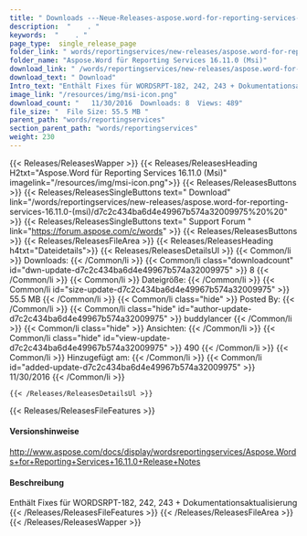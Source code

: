 ```yaml
---
title: " Downloads ---Neue-Releases-aspose.word-for-reporting-services-16.11.0-(msi) . "
description:  "    . " 
keywords:  "    . " 
page_type:  single_release_page
folder_link: " words/reportingservices/new-releases/aspose.word-for-reporting-services-16.11.0-(msi)/"
folder_name: "Aspose.Word für Reporting Services 16.11.0 (Msi)"
download_link: " /words/reportingservices/new-releases/aspose.word-for-reporting-services-16.11.0-(msi)/d7c2c434ba6d4e49967b574a32009975"
download_text: " Download"
Intro_text: "Enthält Fixes für WORDSRPT-182, 242, 243 + Dokumentationsaktualisierung"
image_link: "/resources/img/msi-icon.png"
download_count: "   11/30/2016  Downloads: 8  Views: 489"
file_size: "  File Size: 55.5 MB "
parent_path: "words/reportingservices"
section_parent_path: "words/reportingservices"
weight: 230
---
```


{{< Releases/ReleasesWapper >}}
  {{< Releases/ReleasesHeading H2txt="Aspose.Word für Reporting Services 16.11.0 (Msi)" imagelink="/resources/img/msi-icon.png">}}
  {{< Releases/ReleasesButtons >}}
    {{< Releases/ReleasesSingleButtons text=" Download" link="/words/reportingservices/new-releases/aspose.word-for-reporting-services-16.11.0-(msi)/d7c2c434ba6d4e49967b574a32009975%20%20" >}}
    {{< Releases/ReleasesSingleButtons text=" Support Forum " link="https://forum.aspose.com/c/words" >}}
  {{< Releases/ReleasesButtons >}}
  {{< Releases/ReleasesFileArea >}}
    {{< Releases/ReleasesHeading h4txt="Dateidetails">}}
    {{< Releases/ReleasesDetailsUl >}}
            {{< Common/li >}} Downloads: {{< /Common/li >}}
      {{< Common/li class="downloadcount" id="dwn-update-d7c2c434ba6d4e49967b574a32009975" >}} 8 {{< /Common/li >}}
      {{< Common/li >}} Dateigröße: {{< /Common/li >}}
      {{< Common/li id="size-update-d7c2c434ba6d4e49967b574a32009975" >}} 55.5 MB {{< /Common/li >}} 
      {{< Common/li  class="hide" >}} Posted By: {{< /Common/li >}} 
      {{< Common/li class="hide" id="author-update-d7c2c434ba6d4e49967b574a32009975" >}} buddylancer {{< /Common/li >}}
      {{< Common/li class="hide" >}} Ansichten: {{< /Common/li >}}
      {{< Common/li class="hide" id="view-update-d7c2c434ba6d4e49967b574a32009975" >}} 490 {{< /Common/li >}}
      {{< Common/li >}} Hinzugefügt am: {{< /Common/li >}}
      {{< Common/li id="added-update-d7c2c434ba6d4e49967b574a32009975" >}} 11/30/2016 {{< /Common/li >}} 

    {{< /Releases/ReleasesDetailsUl >}}

  {{< Releases/ReleasesFileFeatures >}}
      <h4>Versionshinweise</h4><div> <a href="http://www.aspose.com/docs/display/wordsreportingservices/Aspose.Words+for+Reporting+Services+16.11.0+Release+Notes">http://www.aspose.com/docs/display/wordsreportingservices/Aspose.Words+for+Reporting+Services+16.11.0+Release+Notes</a></div><h4> Beschreibung</h4><div class="HTMLDescription"> Enthält Fixes für WORDSRPT-182, 242, 243 + Dokumentationsaktualisierung</div>
  {{< /Releases/ReleasesFileFeatures >}}
 {{< /Releases/ReleasesFileArea >}}
{{< /Releases/ReleasesWapper >}}



